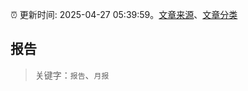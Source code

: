 :alarm_clock: 更新时间: 2025-04-27 05:39:59。[文章来源](/README.md)、[文章分类](/TAGS.md)

## 报告


> 关键字：`报告`、`月报`



